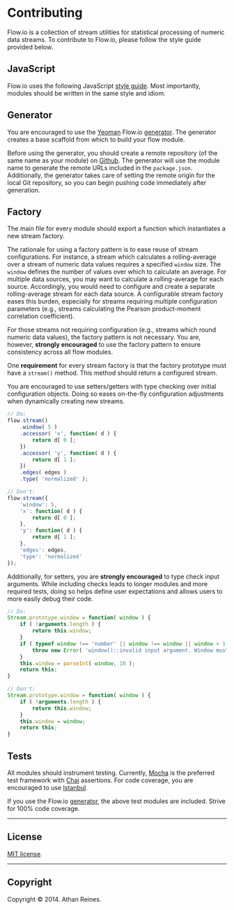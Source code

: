 Contributing
============

Flow.io is a collection of stream utilities for statistical processing of numeric data streams. To contribute to Flow.io, please follow the style guide provided below.


## JavaScript

Flow.io uses the following JavaScript [style guide](https://github.com/kgryte/javascript-style-guide). Most importantly, modules should be written in the same style and idiom.


## Generator

You are encouraged to use the [Yeoman](http://yeoman.io) Flow.io [generator](https://github.com/flow-io/generator-flow-io). The generator creates a base scaffold from which to build your flow module.

Before using the generator, you should create a remote repository (of the same name as your module) on [Github](https://github.com/flow-io). The generator will use the module name to generate the remote URLs included in the `package.json`. Additionally, the generator takes care of setting the remote origin for the local Git repository, so you can begin pushing code immediately after generation.


## Factory

The main file for every module should export a function which instantiates a new stream factory.

The rationale for using a factory pattern is to ease reuse of stream configurations. For instance, a stream which calculates a rolling-average over a stream of numeric data values requires a specified `window` size. The `window` defines the number of values over which to calculate an average. For multiple data sources, you may want to calculate a rolling-average for each source. Accordingly, you would need to configure and create a separate rolling-average stream for each data source. A configurable stream factory eases this burden, especially for streams requiring multiple configuration parameters (e.g., streams calculating the Pearson product-moment correlation coefficient).

For those streams not requiring configuration (e.g., streams which round numeric data values), the factory pattern is not necessary. You are, however, __strongly encouraged__ to use the factory pattern to ensure consistency across all flow modules.

One __requirement__ for every stream factory is that the factory prototype must have a `stream()` method. This method should return a configured stream.

You are encouraged to use setters/getters with type checking over initial configuration objects. Doing so eases on-the-fly configuration adjustments when dynamically creating new streams.

``` javascript
// Do:
flow.stream()
	.window( 5 )
	.accessor( 'x', function( d ) {
		return d[ 0 ];
	})
	.accessor( 'y', function( d ) {
		return d[ 1 ];
	})
	.edges( edges )
	.type( 'normalized' );

// Don't:
flow.stream({
	'window': 5,
	'x': function( d ) {
		return d[ 0 ];
	},
	'y': function( d ) {
		return d[ 1 ];
	},
	'edges': edges,
	'type': 'normalized'
});
```

Additionally, for setters, you are __strongly encouraged__ to type check input arguments. While including checks leads to longer modules and more required tests, doing so helps define user expectations and allows users to more easily debug their code.

``` javascript
// Do:
Stream.prototype.window = function( window ) {
	if ( !arguments.length ) {
		return this.window;
	}
	if ( typeof window !== 'number' || window !== window || window < 1 ) {
		throw new Error( 'window()::invalid input argument. Window must be a positive integer.')
	}
	this.window = parseInt( window, 10 );
	return this;
}

// Don't:
Stream.prototype.window = function( window ) {
	if ( !arguments.length ) {
		return this.window;
	}
	this.window = window;
	return this;
}
```


## Tests

All modules should instrument testing. Currently, [Mocha](http://visionmedia.github.io/mocha) is the preferred test framework with [Chai](http://chaijs.com) assertions. For code coverage, you are encouraged to use [Istanbul](https://github.com/gotwarlost/istanbul).

If you use the Flow.io [generator](https://github.com/flow-io/generator-flow-io), the above test modules are included. Strive for 100% code coverage.


---
## License

[MIT license](http://opensource.org/licenses/MIT). 


---
## Copyright

Copyright &copy; 2014. Athan Reines.